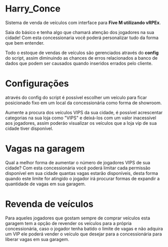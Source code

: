 # Harry_Conce
Sistema de venda de veículos com interface para **Five M utilizando vRPEx**.

Saia do básico e tenha algo que chamará atenção dos jogadores na sua cidade! Com esta concessionaria você poderá personalizar tudo da forma que bem entender.
<!-- Print da interface -->

Todo o estoque de vendas de veículos são gerenciados através do **config** do script, assim diminuindo as chances de erros relacionados a banco de dados que podem ser causados quando inseridos errados pelo cliente.

<!-- Print das tabelas de veículos -->

# Configurações

através do config do script é possível escolher um veículo para ficar posicionado fixo em um local da concessionária como forma de showroom. 

<!-- Imagem do veículo spawnado -->

Aumente a procura dos veículos VIPS da sua cidade, é possível acrescentar categorias na sua loja como "VIPS" e deixá-los com um valor inacessível aos jogadores, assim poderáo visualizar os veículos que a loja vip de sua cidade tiver disponível.

# Vagas na garagem

Qual a melhor forma de aumentar o número de jogadores VIPS de sua cidade? Com esta concessionária você poderá limitar cada permissão disponível em sua cidade quantas vagas estarão disponíveis, desta forma quando este limite for atingido o jogador irá procurar formas de expandir a quantidade de vagas em sua garagem.

# Revenda de veículos

Para aqueles jogadores que gostam sempre de comprar veículos esta garagem tem a opção de revender os veículos para a própria concessionária, caso o jogador tenha batido o limite de vagas e não adquira um VIP ele poderá vender o veículo que desejar para a concessionária para liberar vagas em sua garagem.

<!-- print da config com limite de vagas -->
